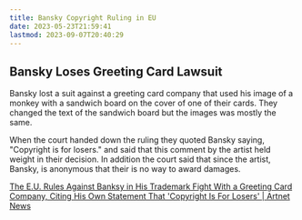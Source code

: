 ```yaml
---
title: Bansky Copyright Ruling in EU
date: 2023-05-23T21:59:41
lastmod: 2023-09-07T20:40:29
---
```


## Bansky Loses Greeting Card Lawsuit

Bansky lost a suit against a greeting card company that used his image of a monkey with a sandwich board on the cover of one of their cards. They changed the text of the sandwich board but the images was mostly the same.

When the court handed down the ruling they quoted Bansky saying, "Copyright is for losers." and said that this comment by the artist held weight in their decision. In addition the court said that since the artist, Bansky, is anonymous that their is no way to award damages.

[The E.U. Rules Against Banksy in His Trademark Fight With a Greeting Card Company, Citing His Own Statement That 'Copyright Is For Losers' | Artnet News](https://news.artnet.com/art-world/banksy-trademark-full-colour-black-1971339)
